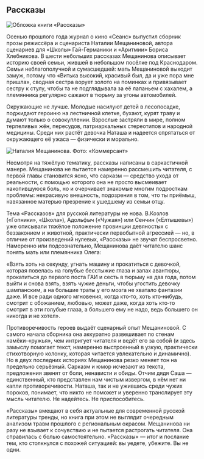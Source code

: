 ## Рассказы

![Обложка книги «Рассказы»](http://www.proarte.ru/upload/medialibrary/af6/af6cd263b1b433054c0dc0a7e3609fe1.jpg)

Осенью прошлого года журнал о кино «Сеанс» выпустил сборник прозы режиссёра и сценариста Наталии Мещаниновой, автора сценариев для «Школы» Гай-Германики и «Аритмии» Бориса Хлебникова. В шести небольших рассказах Мещанинова описывает историю своей семьи, жившей в небольшом посёлке под Краснодаром. Семьи неблагополучной и сумасшедшей: мать Мещаниновой выходит замуж, потому что «Витька высокий, красивый был, да и уже пора мне пришла», сводная сестра ворует золото на поминках и привязывает сестру к стулу, чтобы та не подглядывала за её лапаньем с хахалем, а племянника регулярно сажают в тюрьму за угоны автомобилей.

Окружающие не лучше. Молодые насилуют детей в лесопосадке, поджидают героиню на лестничной клетке, бухают, курят траву и думают только о совокуплении. Взрослые застряли в мире, полном терпеливых жён, пересудов, патриархальных стереотипов и народной медицины. Среди них растёт девочка Наташа и надеется спрятаться от окружающего её ужаса — физически и морально.

![Наталия Мещанинова. Фото: «Коммерсант»](http://www.proarte.ru/upload/medialibrary/c6e/c6e3c272628e697cfa33c70539337d01.jpg)

Несмотря на тяжёлую тематику, рассказы написаны в саркастичной манере. Мещанинова не пытается намеренно рассмешить читателя, с первой главы становится ясно, что сарказм — средство ухода от реальности, с помощью которого она не просто высмеивает накопившуюся боль, но и очерчивает знакомые многим подросткам проблемы: некрасивую внешность, подозрения в том, что ты приёмыш, навязанное матерью презрение к ушедшему из семьи отцу.

Тема «Рассказов» для русской литературы не нова. В.Козлов («Гопники», «Школа»), Адольфыч («Чужая») или Сенчин («Елтышевы») уже описывали тяжёлое положение провинции девяностых с беззаконием и животной, практически первобытной агрессией — но, в отличие от произведений нулевых, «Рассказы» не звучат беспросветно. Намеренно или подсознательно, Мещанинова даёт читателю шанс понять мать или племянника Олега:

«Взять хоть на секунду, угнать машину и прокатиться с девочкой, которая повелась на голубые бесстыжие глаза и запах авантюры, прокатиться до первого поста ГАИ и сесть в тюрьму на два года, потом выйти и снова взять, взять чужие деньги, чтобы угостить девочку шампанским, а на большие траты у его мозга не хватало фантазии даже. И все ради одного мгновения, когда кто‐то, хоть кто‐нибудь, смотрит с обожанием, любовью, может даже, когда хоть кто‐то смотрит в эти голубые глаза, а большего ему не надо, ведь большего он никогда и не хотел».

Противоречивость героев выдаёт сценарный опыт Мещаниновой. С самого начала сборника она аккуратно развешивает по стенам намёки-«ружья», чем интригует читателя и ведёт его за собой (и здесь замыслу помогает текст, намеренно выстроенный в узкую, практически стихотворную колонку, которая читается увлекательно и динамично). Но в двух последних историях Мещанинова резко меняет тон на предельно серьёзный. Сарказм и юмор исчезают из текста, предложения звенят от боли, ненависти и обиды. Отчим дядя Саша — единственный, кто представлен нам чистым извергом, в нём нет ни капли противоречивости. Наташа, так и не ужившись среди чужих пороков, понимает, что никто не поможет и уверенно транслирует эту мысль читателю. Не надейтесь. Не приспособитесь.

«Рассказы» вмещают в себя актуальные для современной русской литературы тренды, но книга при этом не выглядит очередным анализом травм прошлого с региональным окрасом. Мещанинова ни разу не взывает к сочувствию и не пытается растрогать читателя. Она справилась с болью самостоятельно. «Рассказы» — итог и послание тем, кто столкнулся с похожей ситуацией: вы уедете, убежите. Вы не одни.